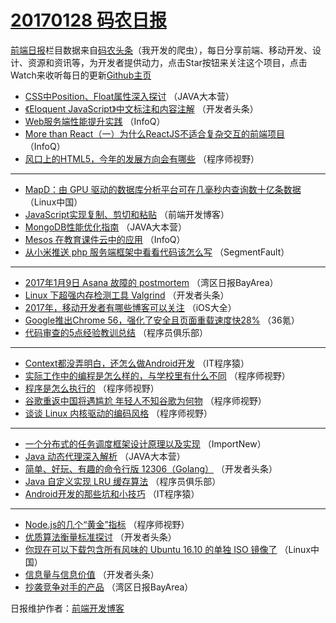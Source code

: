# [20170128 码农日报](28.md)

[前端日报](https://qdkfweb.cn/c/news)栏目数据来自[码农头条](https://toutiao.qdkfweb.cn/)（我开发的爬虫），每日分享前端、移动开发、设计、资源和资讯等，为开发者提供动力，点击Star按钮来关注这个项目，点击Watch来收听每日的更新[Github主页](https://github.com/kujian/frontendDaily)
* [CSS中Position、Float属性深入探讨](https://toutiao.qdkfweb.cn/23922.html) （JAVA大本营）
* [《Eloquent JavaScript》中文标注和内容注解](https://toutiao.qdkfweb.cn/23858.html) （开发者头条）
* [Web服务端性能提升实践](https://toutiao.qdkfweb.cn/23837.html) （InfoQ）
* [More than React（一）为什么ReactJS不适合复杂交互的前端项目](https://toutiao.qdkfweb.cn/23912.html) （InfoQ）
* [风口上的HTML5，今年的发展方向会有哪些](https://toutiao.qdkfweb.cn/23939.html) （程序师视野）

***
* [MapD：由 GPU 驱动的数据库分析平台可在几毫秒内查询数十亿条数据](https://toutiao.qdkfweb.cn/23851.html) （Linux中国）
* [JavaScript实现复制、剪切和粘贴](https://toutiao.qdkfweb.cn/23879.html) （前端开发博客）
* [MongoDB性能优化指南](https://toutiao.qdkfweb.cn/23924.html) （JAVA大本营）
* [Mesos 在教育课件云中的应用](https://toutiao.qdkfweb.cn/23913.html) （InfoQ）
* [从小米推送 php 服务端框架中看看代码该怎么写](https://toutiao.qdkfweb.cn/23936.html) （SegmentFault）

***
* [2017年1月9日 Asana 故障的 postmortem](https://toutiao.qdkfweb.cn/23919.html) （湾区日报BayArea）
* [Linux 下超强内存检测工具 Valgrind](https://toutiao.qdkfweb.cn/23930.html) （开发者头条）
* [2017年，移动开发者有哪些博客可以关注](https://toutiao.qdkfweb.cn/23840.html) （iOS大全）
* [Google推出Chrome 56，强化了安全且页面重载速度快28%](https://toutiao.qdkfweb.cn/23934.html) （36氪）
* [代码审查的5点经验教训总结](https://toutiao.qdkfweb.cn/23925.html) （程序员俱乐部）

***
* [Context都没弄明白，还怎么做Android开发](https://toutiao.qdkfweb.cn/23867.html) （IT程序猿）
* [实际工作中的编程是怎么样的，与学校里有什么不同](https://toutiao.qdkfweb.cn/23937.html) （程序师视野）
* [程序是怎么执行的](https://toutiao.qdkfweb.cn/23938.html) （程序师视野）
* [谷歌重返中国将遇尴尬 年轻人不知谷歌为何物](https://toutiao.qdkfweb.cn/23869.html) （程序师视野）
* [谈谈 Linux 内核驱动的编码风格](https://toutiao.qdkfweb.cn/23940.html) （程序师视野）

***
* [一个分布式的任务调度框架设计原理以及实现](https://toutiao.qdkfweb.cn/23838.html) （ImportNew）
* [Java 动态代理深入解析](https://toutiao.qdkfweb.cn/23923.html) （JAVA大本营）
* [简单、好玩、有趣的命令行版 12306（Golang）](https://toutiao.qdkfweb.cn/23857.html) （开发者头条）
* [Java 自定义实现 LRU 缓存算法](https://toutiao.qdkfweb.cn/23927.html) （程序员俱乐部）
* [Android开发的那些坑和小技巧](https://toutiao.qdkfweb.cn/23868.html) （IT程序猿）

***
* [Node.js的几个“黄金”指标](https://toutiao.qdkfweb.cn/23870.html) （程序师视野）
* [优质算法衡量标准探讨](https://toutiao.qdkfweb.cn/23932.html) （开发者头条）
* [你现在可以下载包含所有风味的 Ubuntu 16.10 的单独 ISO 镜像了](https://toutiao.qdkfweb.cn/23852.html) （Linux中国）
* [信息量与信息价值](https://toutiao.qdkfweb.cn/23933.html) （开发者头条）
* [抄袭竞争对手的产品](https://toutiao.qdkfweb.cn/23914.html) （湾区日报BayArea）

日报维护作者：[前端开发博客](https://qdkfweb.cn/) 